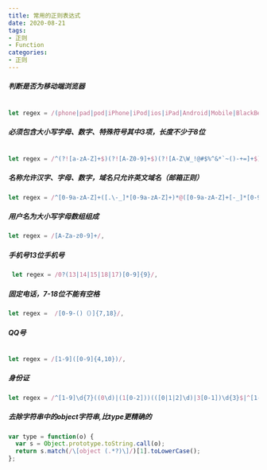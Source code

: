 ```yaml
---
title: 常用的正则表达式
date: 2020-08-21
tags:
- 正则
- Function
categories:
- 正则
---
```


##### 判断是否为移动端浏览器

```javascript

let regex = /(phone|pad|pod|iPhone|iPod|ios|iPad|Android|Mobile|BlackBerry|IEMobile|MQQBrowser|JUC|Fennec|wOSBrowser|BrowserNG|WebOS|Symbian|Windows Phone)/i
```

##### 必须包含大小写字母、数字、特殊符号其中3项，长度不少于8位

```javascript

let regex = /^(?![a-zA-Z]+$)(?![A-Z0-9]+$)(?![A-Z\W_!@#$%^&*`~()-+=]+$)(?![a-z0-9]+$)(?![a-z\W_!@#$%^&*`~()-+=]+$)(?![0-9\W_!@#$%^&*`~()-+=]+$)[a-zA-Z0-9\W_!@#$%^&*`~()-+=]{8,16}$/,
```

##### 名称允许汉字、字母、数字，域名只允许英文域名（邮箱正则）

```javascript
let regex = /^[0-9a-zA-Z]+([.\-_]*[0-9a-zA-Z]+)*@([0-9a-zA-Z]+[-_]*[0-9a-zA-Z]+\.)+[0-9a-zA-Z]{2,6}$/,
```

##### 用户名为大小写字母数组组成

```javascript
let regex = /[A-Za-z0-9]+/,
```

##### 手机号13位手机号

```javascript
 let regex = /0?(13|14|15|18|17)[0-9]{9}/,
```

##### 固定电话，7-18位不能有空格

```javascript
let regex =  /[0-9-()（）]{7,18}/,

```

##### QQ号

```javascript

let regex = /[1-9]([0-9]{4,10})/,
```

##### 身份证

```javascript
let regex = /^[1-9]\d{7}((0\d)|(1[0-2]))(([0|1|2]\d)|3[0-1])\d{3}$|^[1-9]\d{5}[1-9]\d{3}((0\d)|(1[0-2]))(([0|1|2]\d)|3[0-1])\d{3}([0-9]|X)$/

```

##### 去除字符串中的object字符串,比type更精确的

```javascript
var type = function(o) {
  var s = Object.prototype.toString.call(o);
  return s.match(/\[object (.*?)\]/)[1].toLowerCase();
};
```
